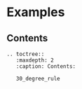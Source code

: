 # Examples

## Contents

```{eval-rst}
.. toctree::
   :maxdepth: 2
   :caption: Contents:

   30_degree_rule
```
